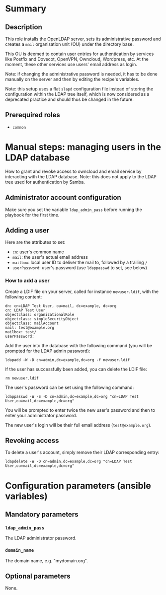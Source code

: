 # Summary

## Description

This role installs the OpenLDAP server, sets its administrative password and
creates a `mail` organisation unit (OU) under the directory base.

This OU is deemed to contain user entries for authentication by services like
Postfix and Dovecot, OpenVPN, Owncloud, Wordpress, etc. At the moment, these
other services use users' email address as login.

Note: if changing the administrative password is needed, it has to be done
manually on the server and then by editing the recipe's variables.

Note: this setup uses a flat `slapd` configuration file instead of storing the
configuration within the LDAP tree itself, which is now considered as a
deprecated practice and should thus be changed in the future.

## Prerequired roles

- `common`

# Manual steps: managing users in the LDAP database

How to grant and revoke access to owncloud and email service by interacting with
the LDAP database. Note: this does not apply to the LDAP tree used for
authentication by Samba.

## Administrator account configuration

Make sure you set the variable `ldap_admin_pass` before running the playbook for
the first time.

## Adding a user

Here are the attributes to set:

- `cn`: user's common name
- `mail`: the user's actual email address
- `mailbox`: local user ID to deliver the mail to, followed by a trailing `/`
- `userPassword`: user's password (use `ldappasswd` to set, see below)

### How to add a user

Create a LDIF file on your server, called for instance `newuser.ldif`, with the
following content:

    dn: cn=LDAP Test User, ou=mail, dc=example, dc=org
    cn: LDAP Test User
    objectclass: organizationalRole
    objectclass: simpleSecurityObject
    objectclass: mailAccount
    mail: test@example.org
    mailbox: test/
    userPassword: 

Add the user into the database with the following command (you will be prompted
for the LDAP admin password):

    ldapadd -W -D cn=admin,dc=example,dc=org -f newuser.ldif

If the user has successfully been added, you can delete the LDIF file:

    rm newuser.ldif

The user's password can be set using the following command:

    ldappasswd -W -S -D cn=admin,dc=example,dc=org "cn=LDAP Test User,ou=mail,dc=example,dc=org"

You will be prompted to enter twice the new user's password and then to enter
your administrator password.

The new user's login will be their full email address (`test@example.org`).

## Revoking access

To delete a user's account, simply remove their LDAP corresponding entry:

    ldapdelete -W -D cn=admin,dc=example,dc=org "cn=LDAP Test User,ou=mail,dc=example,dc=org"

# Configuration parameters (ansible variables)

## Mandatory parameters

### `ldap_admin_pass`

The LDAP administrator password.

### `domain_name`

The domain name, e.g. "mydomain.org".

## Optional parameters

None.
